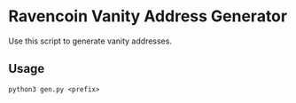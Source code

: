 # Ravencoin Vanity Address Generator

Use this script to generate vanity addresses.

## Usage

```
python3 gen.py <prefix>
```
